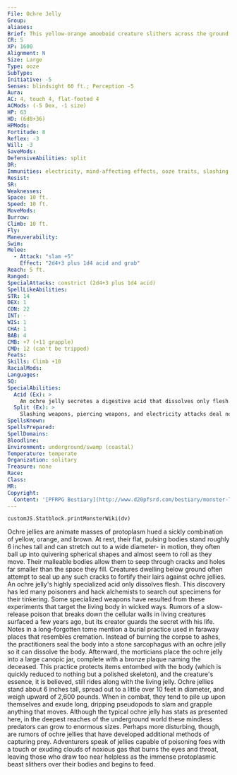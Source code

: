 ```yaml
---
File: Ochre Jelly
Group: 
aliases: 
Brief: This yellow-orange amoeboid creature slithers across the ground, pseudopods grasping ahead of its slow approach.
CR: 5
XP: 1600
Alignment: N
Size: Large
Type: ooze
SubType: 
Initiative: -5
Senses: blindsight 60 ft.; Perception -5
Aura: 
AC: 4, touch 4, flat-footed 4
ACMods: (-5 Dex, -1 size)
HP: 63
HD: (6d8+36)
HPMods: 
Fortitude: 8
Reflex: -3
Will: -3
SaveMods: 
DefensiveAbilities: split
DR: 
Immunities: electricity, mind-affecting effects, ooze traits, slashing and piercing damage
Resist: 
SR: 
Weaknesses: 
Space: 10 ft.
Speed: 10 ft.
MoveMods: 
Burrow: 
Climb: 10 ft.
Fly: 
Maneuverability: 
Swim: 
Melee: 
  - Attack: "slam +5"
    Effect: "2d4+3 plus 1d4 acid and grab"
Reach: 5 ft.
Ranged: 
SpecialAttacks: constrict (2d4+3 plus 1d4 acid)
SpellLikeAbilities: 
STR: 14
DEX: 1
CON: 22
INT: -
WIS: 1
CHA: 1
BAB: 4
CMB: +7 (+11 grapple)
CMD: 12 (can't be tripped)
Feats: 
Skills: Climb +10
RacialMods: 
Languages: 
SQ: 
SpecialAbilities:
  Acid (Ex): >
    An ochre jelly secretes a digestive acid that dissolves only flesh (not bone) when it strikes a foe-creatures not made of flesh (including most constructs and oozes, skeletal undead, plants, and incorporeal creatures) are immune to the ochre jelly's acid damage.
  Split (Ex): >
    Slashing weapons, piercing weapons, and electricity attacks deal no damage to an ochre jelly. Instead the creature splits into two identical jellies, each with half of the original creature's current hit point total, rounded down.  A jelly with 10 hit points or less cannot be further split and dies if reduced to 0 hit points.
SpellsKnown: 
SpellsPrepared: 
SpellDomains: 
Bloodline: 
Environment: underground/swamp (coastal)
Temperature: temperate
Organization: solitary
Treasure: none
Race: 
Class: 
MR: 
Copyright:
  Content: '[PFRPG Bestiary](http://www.d20pfsrd.com/bestiary/monster-listings/oozes/ochre-jelly)'
---
```

```dataviewjs
customJS.Statblock.printMonsterWiki(dv)
```
Ochre jellies are animate masses of protoplasm hued a sickly combination of yellow, orange, and brown. At rest, their flat, pulsing bodies stand roughly 6 inches tall and can stretch out to a wide diameter- in motion, they often ball up into quivering spherical shapes and almost seem to roll as they move. Their malleable bodies allow them to seep through cracks and holes far smaller than the space they fill.  Creatures dwelling below ground often attempt to seal up any such cracks to fortify their lairs against ochre jellies.  An ochre jelly's highly specialized acid only dissolves flesh. This discovery has led many poisoners and hack alchemists to search out specimens for their tinkering.  Some specialized weapons have resulted from these experiments that target the living body in wicked ways.  Rumors of a slow-release poison that breaks down the cellular walls in living creatures surfaced a few years ago, but its creator guards the secret with his life.  Notes in a long-forgotten tome mention a burial practice used in faraway places that resembles cremation.  Instead of burning the corpse to ashes, the practitioners seal the body into a stone sarcophagus with an ochre jelly so it can dissolve the body. Afterward, the morticians place the ochre jelly into a large canopic jar, complete with a bronze plaque naming the deceased. This practice protects items entombed with the body (which is quickly reduced to nothing but a polished skeleton), and the creature's essence, it is believed, still rides along with the living jelly.  Ochre jellies stand about 6 inches tall, spread out to a little over 10 feet in diameter, and weigh upward of 2,600 pounds. When in combat, they tend to pile up upon themselves and exude long, dripping pseudopods to slam and grapple anything that moves.  Although the typical ochre jelly has stats as presented here, in the deepest reaches of the underground world these mindless predators can grow to enormous sizes.  Perhaps more disturbing, though, are rumors of ochre jellies that have developed additional methods of capturing prey. Adventurers speak of jellies capable of poisoning foes with a touch or exuding clouds of noxious gas that burns the eyes and throat, leaving those who draw too near helpless as the immense protoplasmic beast slithers over their bodies and begins to feed.
